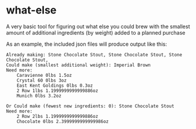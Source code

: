 # what-else

A very basic tool for figuring out what else you could brew with the smallest amount of additional ingredients (by weight) added to a planned purchase

As an example, the included json files will produce output like this:

```
Already making: Stone Chocolate Stout, Stone Chocolate Stout, Stone Chocolate Stout,
Could make (smallest additional weight): Imperial Brown
Need more:
	Caravienne 0lbs 1.5oz
	Crystal 60 0lbs 3oz
	East Kent Goldings 0lbs 0.3oz
	2 Row 1lbs 1.1999999999999886oz
	Munich 0lbs 3.2oz

Or Could make (fewest new ingredients: 0): Stone Chocolate Stout
Need more:
	2 Row 2lbs 1.1999999999999886oz
	Chocolate 0lbs 2.3999999999999986oz
```

